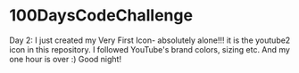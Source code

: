 # 100DaysCodeChallenge

Day 2:
I just created my Very First Icon- absolutely alone!!!
it is the youtube2 icon in this repository.
I followed YouTube's brand colors, sizing etc. 
And my one hour is over :)
Good night!
